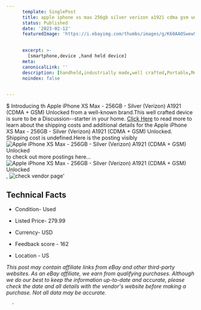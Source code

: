 ```yaml
---
      template: SinglePost
      title: apple iphone xs max 256gb silver verizon a1921 cdma gsm unlocked
      status: Published
      date: '2023-02-12'
      featuredImage: 'https://i.ebayimg.com/thumbs/images/g/K60AAOSwew9jyO~k/s-l225.jpg'
       

      excerpt: >-
        [smartphone,device ,hand held device]
      meta:
      canonicalLink: ''
      description: [handheld,industrially made,well crafted,Portable,Mobile,Compact,Convenient,Lightweight,Maneuverable,Man-portable,Miniature,Carriable,Hand-held,Light,Holdable,Transportable,Mobile device,Pocket-sized,On-the-go,Wireless,Cordless,Compact size,Convenient size, smartphone,device ,hand held device]
      noindex: false
      

---
```

$
      Introducing th Apple iPhone XS Max - 256GB - Silver (Verizon) A1921 (CDMA + GSM) Unlocked from a well-known brand.This well crafted device  is sure to be a Discussion--starter in your home. [Click Here](https://www.ebay.com/itm/134437958409?hash=item1f4d207309%3Ag%3AK60AAOSwew9jyO%7Ek&mkevt=1&mkcid=1&mkrid=711-53200-19255-0&campid=%253CePNCampaignId%253E&customid=%253CreferenceId%253E&toolid=10049) to read more to learn about the shipping costs and additional details for the Apple iPhone XS Max - 256GB - Silver (Verizon) A1921 (CDMA + GSM) Unlocked. Shipping cost is undefined.Here is the posting visibly ![Apple iPhone XS Max - 256GB - Silver (Verizon) A1921 (CDMA + GSM) Unlocked](https://i.ebayimg.com/thumbs/images/g/K60AAOSwew9jyO~k/s-l225.jpg) to check out more postings here... ![Apple iPhone XS Max - 256GB - Silver (Verizon) A1921 (CDMA + GSM) Unlocked](https://i.ebayimg.com/images/g/K60AAOSwew9jyO~k/s-l1200.jpg), ![check vendor page](https://origin-galleryplus.ebayimg.com/ws/web/134437958409_2_0_1/225x225.jpg,https://origin-galleryplus.ebayimg.com/ws/web/134437958409_3_0_1/225x225.jpg,https://origin-galleryplus.ebayimg.com/ws/web/134437958409_4_0_1/225x225.jpg,https://origin-galleryplus.ebayimg.com/ws/web/134437958409_5_0_1/225x225.jpg)'

      

 ## Technical Facts 



     
      

 - Condition- Used 


      

 - Listed Price- 279.99 


      

 - Currency- USD 


      

 - Feedback score - 162 


      

 - Location - US 


      
      

 *_This post may contain affiliate links from eBay and other third-party websites. As an eBay affiliate, we earn from qualifying purchases. Although we do our best to keep the information up-to-date and accurate, please check the date and all details with the vendor's website before making a purchase. Not all data may be accurate._*




      -
